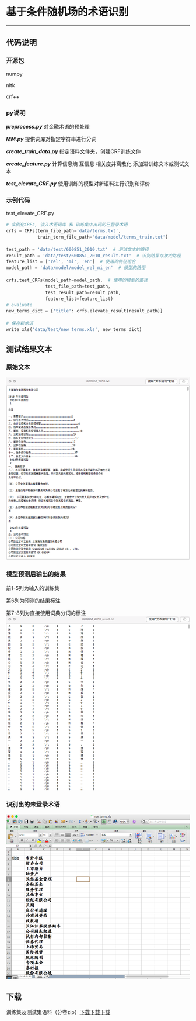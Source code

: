 # 基于条件随机场的术语识别


---
## 代码说明
### 开源包
numpy

nltk

crf++ 
### py说明
***preprocess.py*** 对金融术语的预处理

***MM.py*** 提供词库对指定字符串进行分词

***create_train_data.py*** 指定语料文件夹，创建CRF训练文件

***create_feature.py*** 计算信息熵 互信息 相关度并离散化 添加进训练文本或测试文本

***test_elevate_CRF.py*** 使用训练的模型对新语料进行识别和评价

### 示例代码
test_elevate_CRF.py
```python
# 实例化CRFs, 读入术语词库 和 训练集中出现的已登录术语
crfs = CRFs(term_file_path='data/terms.txt',
            train_term_file_path='data/model/terms_train.txt')

test_path = 'data/test/600851_2010.txt'  # 测试文本的路径
result_path = 'data/test/600851_2010_result.txt'  # 识别结果存放的路径
feature_list = ['rel', 'mi', 'en']  # 使用的特征组合
model_path = 'data/model/model_rel_mi_en'  # 模型的路径

crfs.test_CRFs(model_path=model_path,  # 使用的模型的路径
               test_file_path=test_path,
               test_result_path=result_path,
               feature_list=feature_list)
# evaluate
new_terms_dict = {'title': crfs.elevate_result(result_path)}

# 保存新术语
write_xls('data/test/new_terms.xls', new_terms_dict)
```

## 测试结果文本
### 原始文本
![test txt][2]
### 模型预测后输出的结果
前1-5列为输入的训练集

第6列为预测的结果标注

第7-8列为直接使用词典分词的标注
![test result][3]
### 识别出的未登录术语
![new terms][1]

## 下载
训练集及测试集语料（分卷zip）[下载][4][下载][5][下载][6]


  [1]: https://raw.githubusercontent.com/Hareric/tuchuang/master/graph/new_terms_xls.png
  [2]: https://raw.githubusercontent.com/Hareric/tuchuang/master/graph/test_txt.png
  [3]: https://raw.githubusercontent.com/Hareric/tuchuang/master/graph/test_result.png
  [4]: https://raw.githubusercontent.com/Hareric/tuchuang/master/document/Finance_data.zip
  [5]: https://raw.githubusercontent.com/Hareric/tuchuang/master/document/Finance_data.z01
  [6]: https://raw.githubusercontent.com/Hareric/tuchuang/master/document/Finance_data.z02
